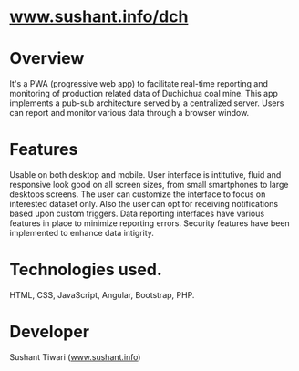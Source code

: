 # www.sushant.info/dch

# Overview
It's a PWA (progressive web app) to facilitate real-time reporting and monitoring of production related data of Duchichua coal mine.
This app implements a pub-sub architecture served by a centralized server. 
Users can report and monitor various data through a  browser window.

# Features
Usable on both desktop and mobile.
User interface  is intitutive, fluid and responsive  look good on all screen sizes, from small smartphones to large desktops screens.
The user can customize the interface to focus on interested dataset only. Also the user can opt for receiving notifications based upon custom triggers. 
Data reporting interfaces have various features in place to minimize reporting errors. 
Security features have been implemented to enhance data intigrity.

# Technologies used.
HTML, CSS, JavaScript, Angular, Bootstrap, PHP.


# Developer
Sushant Tiwari
(www.sushant.info)
